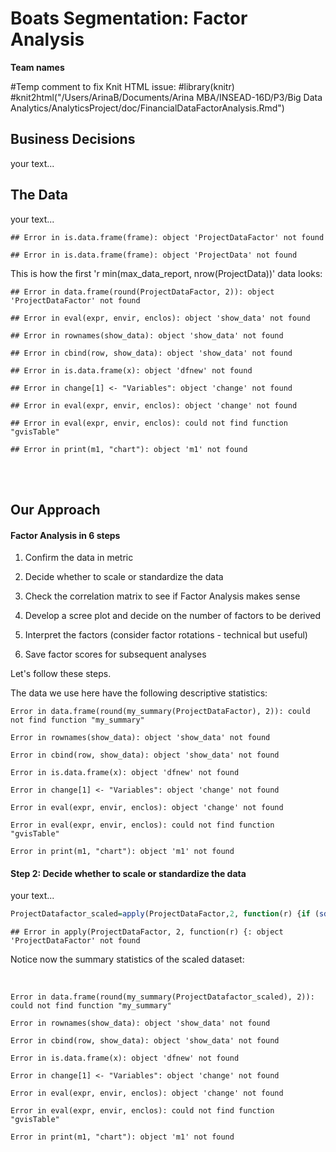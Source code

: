 <link rel="stylesheet" href="http://netdna.bootstrapcdn.com/bootstrap/3.0.3/css/bootstrap.min.css">
<style type="text/css"> body {padding: 10px 30px 10px 30px;} table,th, td {text-align: center;} </style>


Boats Segmentation: Factor Analysis
========================================================

**Team names**

#Temp comment to fix Knit HTML issue:
#library(knitr)
#knit2html("/Users/ArinaB/Documents/Arina MBA/INSEAD-16D/P3/Big Data Analytics/AnalyticsProject/doc/FinancialDataFactorAnalysis.Rmd")

Business Decisions
---------------------------------------------------------
your text...


The Data
--------------------------------------------------------------


your text...


```
## Error in is.data.frame(frame): object 'ProjectDataFactor' not found
```

```
## Error in is.data.frame(frame): object 'ProjectData' not found
```

This is how the first 'r  min(max_data_report, nrow(ProjectData))' data looks:
<br>

<div class="row">
<div class="col-md-6">

```
## Error in data.frame(round(ProjectDataFactor, 2)): object 'ProjectDataFactor' not found
```

```
## Error in eval(expr, envir, enclos): object 'show_data' not found
```

```
## Error in rownames(show_data): object 'show_data' not found
```

```
## Error in cbind(row, show_data): object 'show_data' not found
```

```
## Error in is.data.frame(x): object 'dfnew' not found
```

```
## Error in change[1] <- "Variables": object 'change' not found
```

```
## Error in eval(expr, envir, enclos): object 'change' not found
```

```
## Error in eval(expr, envir, enclos): could not find function "gvisTable"
```

```
## Error in print(m1, "chart"): object 'm1' not found
```
</div>
</div>
<br> <br>

Our Approach
---------------------------------------------------

#### Factor Analysis in 6 steps

1. Confirm the data in metric 

2. Decide whether to scale or standardize the data

3. Check the correlation matrix to see if Factor Analysis makes sense

4. Develop a scree plot and decide on the number of factors to be derived

5. Interpret the factors (consider factor rotations - technical but useful)

6. Save factor scores for subsequent analyses

Let's follow these steps.


The data we use here have the following descriptive statistics: 

<div class="row">
<div class="col-md-6">

```
Error in data.frame(round(my_summary(ProjectDataFactor), 2)): could not find function "my_summary"
```

```
Error in rownames(show_data): object 'show_data' not found
```

```
Error in cbind(row, show_data): object 'show_data' not found
```

```
Error in is.data.frame(x): object 'dfnew' not found
```

```
Error in change[1] <- "Variables": object 'change' not found
```

```
Error in eval(expr, envir, enclos): object 'change' not found
```

```
Error in eval(expr, envir, enclos): could not find function "gvisTable"
```

```
Error in print(m1, "chart"): object 'm1' not found
```
</div>
</div>

#### Step 2: Decide whether to scale or standardize the data


your text...


```r
ProjectDatafactor_scaled=apply(ProjectDataFactor,2, function(r) {if (sd(r)!=0||is.na(r)==FALSE) res=(r-mean(r))/sd(r) else res=0*r; res})
```

```
## Error in apply(ProjectDataFactor, 2, function(r) {: object 'ProjectDataFactor' not found
```

Notice now the summary statistics of the scaled dataset:

<br>


<div class="row">
<div class="col-md-6">

```
Error in data.frame(round(my_summary(ProjectDatafactor_scaled), 2)): could not find function "my_summary"
```

```
Error in rownames(show_data): object 'show_data' not found
```

```
Error in cbind(row, show_data): object 'show_data' not found
```

```
Error in is.data.frame(x): object 'dfnew' not found
```

```
Error in change[1] <- "Variables": object 'change' not found
```

```
Error in eval(expr, envir, enclos): object 'change' not found
```

```
Error in eval(expr, envir, enclos): could not find function "gvisTable"
```

```
Error in print(m1, "chart"): object 'm1' not found
```



















